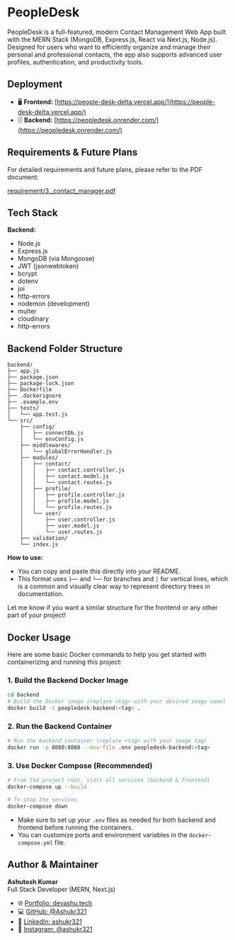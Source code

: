 # PeopleDesk

PeopleDesk is a full-featured, modern Contact Management Web App built with the MERN Stack (MongoDB, Express.js, React via Next.js, Node.js). Designed for users who want to efficiently organize and manage their personal and professional contacts, the app also supports advanced user profiles, authentication, and productivity tools.

## Deployment

- 🖥️ **Frontend:** [https://people-desk-delta.vercel.app/](https://people-desk-delta.vercel.app/)
- 🗄️ **Backend:** [https://peopledesk.onrender.com/](https://peopledesk.onrender.com/)




## Requirements & Future Plans
For detailed requirements and future plans, please refer to the PDF document:

[requirement/3._contact_manager.pdf](requirement/3._contact_manager.pdf)

## Tech Stack


**Backend:**
- Node.js
- Express.js
- MongoDB (via Mongoose)
- JWT (jsonwebtoken)
- bcrypt
- dotenv
- joi
- http-errors
- nodemon (development)
- multer
- cloudinary
- http-errors




## Backend Folder Structure

```
backend/
├── app.js
├── package.json
├── package-lock.json
├── Dockerfile
├── .dockerignore
├── .example.env
├── tests/
│   └── app.test.js
└── src/
    ├── config/
    │   ├── connectDb.js
    │   └── envConfig.js
    ├── middlewares/
    │   └── globalErrorHandler.js
    ├── modules/
    │   ├── contact/
    │   │   ├── contact.controller.js
    │   │   ├── contact.model.js
    │   │   └── contact.routes.js
    │   ├── profile/
    │   │   ├── profile.controller.js
    │   │   ├── profile.model.js
    │   │   └── profile.routes.js
    │   └── user/
    │       ├── user.controller.js
    │       ├── user.model.js
    │       └── user.routes.js
    ├── validation/
    └── index.js
```

**How to use:**  
- You can copy and paste this directly into your README.  
- This format uses `├──` and `└──` for branches and `│` for vertical lines, which is a common and visually clear way to represent directory trees in documentation.

Let me know if you want a similar structure for the frontend or any other part of your project!

## Docker Usage

Here are some basic Docker commands to help you get started with containerizing and running this project:

### 1. Build the Backend Docker Image
```bash
cd backend
# Build the Docker image (replace <tag> with your desired image name)
docker build -t peopledesk-backend:<tag> .
```

### 2. Run the Backend Container
```bash
# Run the backend container (replace <tag> with your image tag)
docker run -p 8080:8080 --env-file .env peopledesk-backend:<tag>
```

### 3. Use Docker Compose (Recommended)
```bash
# From the project root, start all services (backend & frontend)
docker-compose up --build

# To stop the services
docker-compose down
```

- Make sure to set up your `.env` files as needed for both backend and frontend before running the containers.
- You can customize ports and environment variables in the `docker-compose.yml` file.

## Author & Maintainer

**Ashutosh Kumar**  
Full Stack Developer (MERN, Next.js)  

- 🌐 [Portfolio: devashu.tech](https://devashu.tech)
- 💻 [GitHub: @Ashukr321](https://github.com/Ashukr321)
- 🔗 [LinkedIn: ashukr321](https://www.linkedin.com/in/ashukr321/)
- 📸 [Instagram: @ashukr321](https://instagram.com/ashukr321)
